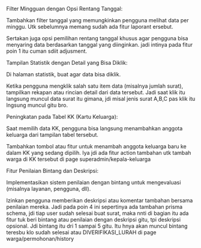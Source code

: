 Filter Mingguan dengan Opsi Rentang Tanggal:


Tambahkan filter tanggal yang memungkinkan pengguna melihat data per minggu. Utk sebelumnya memang sudah ada fitur laporant ersebut. 


Sertakan juga opsi pemilihan rentang tanggal khusus agar pengguna bisa menyaring data berdasarkan tanggal yang diinginkan.
jadi  intinya pada fitur poin 1 itu cuman sdiit adjusment.


Tampilan Statistik dengan Detail yang Bisa Diklik:


Di halaman statistik, buat agar data bisa diklik.


Ketika pengguna mengklik salah satu item data (misalnya jumlah surat), tampilkan rekapan atau rincian detail dari data tersebut. Jadi saat klik itu langsung muncul data surat itu gimana, jdi misal jenis surat A,B,C pas klik itu lngsung muncul gitu bro. 


Peningkatan pada Tabel KK (Kartu Keluarga):


Saat memilih data KK, pengguna bisa langsung menambahkan anggota keluarga dari tampilan tabel tersebut.


Tambahkan tombol atau fitur untuk menambah anggota keluarga baru ke dalam KK yang sedang dipilih. Iya jdi ada fitur action tambahan  utk tambah warga di KK tersebut di page superadmin/kepala-keluarga


Fitur Penilaian Bintang dan Deskripsi:


Implementasikan sistem penilaian dengan bintang untuk mengevaluasi (misalnya layanan, pengguna, dll).


Izinkan pengguna memberikan deskripsi atau komentar tambahan bersama penilaian mereka.
Jadi pada poin 4 ini sepertinya ada tambahan prisma schema, jdi tiap user sudah selesai buat surat, maka nnti di bagian itu ada fitur tuk beri bintang atau penilaian dengan deskripsi gitu, tpi deskripsi opsional.  Jdi bintang itu dri 1 sampai 5 gitu.  Itu hnya akan muncul bintang teresbu klo sudah selesai atau  DIVERIFIKASI_LURAH di page  warga/permohonan/history 